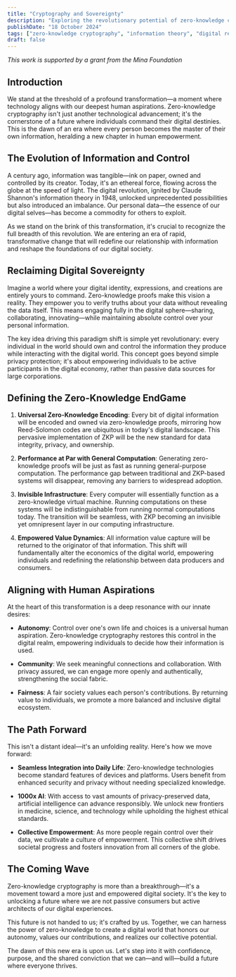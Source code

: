 ```yaml
---
title: "Cryptography and Sovereignty"
description: "Exploring the revolutionary potential of zero-knowledge cryptography and its impact on the future of information security"
publishDate: "18 October 2024"
tags: ["zero-knowledge cryptography", "information theory", "digital revolution", "privacy", "security", "value capture", "artificial intelligence"]
draft: false 
---
```


*This work is supported by a grant from the Mina Foundation*

## Introduction

We stand at the threshold of a profound transformation—a moment where technology aligns with our deepest human aspirations. Zero-knowledge cryptography isn't just another technological advancement; it's the cornerstone of a future where individuals command their digital destinies. This is the dawn of an era where every person becomes the master of their own information, heralding a new chapter in human empowerment.

## The Evolution of Information and Control

A century ago, information was tangible—ink on paper, owned and controlled by its creator. Today, it's an ethereal force, flowing across the globe at the speed of light. The digital revolution, ignited by Claude Shannon's information theory in 1948, unlocked unprecedented possibilities but also introduced an imbalance. Our personal data—the essence of our digital selves—has become a commodity for others to exploit.

As we stand on the brink of this transformation, it's crucial to recognize the full breadth of this revolution. We are entering an era of rapid, transformative change that will redefine our relationship with information and reshape the foundations of our digital society.

## Reclaiming Digital Sovereignty

Imagine a world where your digital identity, expressions, and creations are entirely yours to command. Zero-knowledge proofs make this vision a reality. They empower you to verify truths about your data without revealing the data itself. This means engaging fully in the digital sphere—sharing, collaborating, innovating—while maintaining absolute control over your personal information.

The key idea driving this paradigm shift is simple yet revolutionary: every individual in the world should own and control the information they produce while interacting with the digital world. This concept goes beyond simple privacy protection; it's about empowering individuals to be active participants in the digital economy, rather than passive data sources for large corporations.

## Defining the Zero-Knowledge EndGame

1. **Universal Zero-Knowledge Encoding**: Every bit of digital information will be encoded and owned via zero-knowledge proofs, mirroring how Reed-Solomon codes are ubiquitous in today's digital landscape. This pervasive implementation of ZKP will be the new standard for data integrity, privacy, and ownership.

2. **Performance at Par with General Computation**: Generating zero-knowledge proofs will be just as fast as running general-purpose computation. The performance gap between traditional and ZKP-based systems will disappear, removing any barriers to widespread adoption.

3. **Invisible Infrastructure**: Every computer will essentially function as a zero-knowledge virtual machine. Running computations on these systems will be indistinguishable from running normal computations today. The transition will be seamless, with ZKP becoming an invisible yet omnipresent layer in our computing infrastructure.

4. **Empowered Value Dynamics**: All information value capture will be returned to the originator of that information. This shift will fundamentally alter the economics of the digital world, empowering individuals and redefining the relationship between data producers and consumers.

## Aligning with Human Aspirations

At the heart of this transformation is a deep resonance with our innate desires:

- **Autonomy**: Control over one's own life and choices is a universal human aspiration. Zero-knowledge cryptography restores this control in the digital realm, empowering individuals to decide how their information is used.

- **Community**: We seek meaningful connections and collaboration. With privacy assured, we can engage more openly and authentically, strengthening the social fabric.

- **Fairness**: A fair society values each person's contributions. By returning value to individuals, we promote a more balanced and inclusive digital ecosystem.

## The Path Forward

This isn't a distant ideal—it's an unfolding reality. Here's how we move forward:

- **Seamless Integration into Daily Life**: Zero-knowledge technologies become standard features of devices and platforms. Users benefit from enhanced security and privacy without needing specialized knowledge.

- **1000x AI**: With access to vast amounts of privacy-preserved data, artificial intelligence can advance responsibly. We unlock new frontiers in medicine, science, and technology while upholding the highest ethical standards.

- **Collective Empowerment**: As more people regain control over their data, we cultivate a culture of empowerment. This collective shift drives societal progress and fosters innovation from all corners of the globe.

## The Coming Wave

Zero-knowledge cryptography is more than a breakthrough—it's a movement toward a more just and empowered digital society. It's the key to unlocking a future where we are not passive consumers but active architects of our digital experiences.

This future is not handed to us; it's crafted by us. Together, we can harness the power of zero-knowledge to create a digital world that honors our autonomy, values our contributions, and realizes our collective potential.

The dawn of this new era is upon us. Let's step into it with confidence, purpose, and the shared conviction that we can—and will—build a future where everyone thrives.
